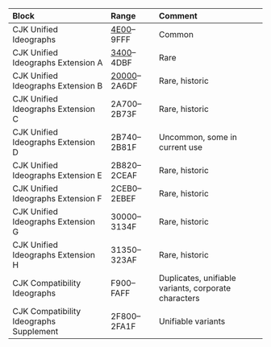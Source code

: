 |Block |Range |Comment|
|:--|:--|:--|
|CJK Unified Ideographs                  |[4E00](./4E00.md)–9FFF   |Common |
|CJK Unified Ideographs Extension A      |[3400](./3400.md)–4DBF   |Rare |
|CJK Unified Ideographs Extension B      |[20000](./20000.md)–2A6DF |Rare, historic |
|CJK Unified Ideographs Extension C      |2A700–2B73F |Rare, historic |
|CJK Unified Ideographs Extension D      |2B740–2B81F |Uncommon, some in current use |
|CJK Unified Ideographs Extension E      |2B820–2CEAF |Rare, historic |
|CJK Unified Ideographs Extension F      |2CEB0–2EBEF |Rare, historic |
|CJK Unified Ideographs Extension G      |30000–3134F |Rare, historic |
|CJK Unified Ideographs Extension H      |31350–323AF |Rare, historic |
|CJK Compatibility Ideographs            |F900–FAFF   |Duplicates, unifiable variants, corporate characters |
|CJK Compatibility Ideographs Supplement |2F800–2FA1F |Unifiable variants |
